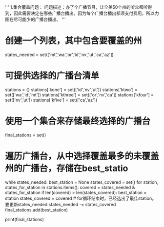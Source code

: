 '''
  1.集合覆盖问题：
  问题描述：办了个广播节目，让全美50个州的听众都听得到，因此需要决定在哪些广播台播出。因为每个广播台播出都须支付费用，所以力图在尽可能少的广播台播出。
'''

# 创建一个列表，其中包含要覆盖的州
states_needed = set(['mt','wa','or','id','nv','ut','ca','az'])

# 可提供选择的广播台清单
stations = {}
stations['kone'] = set(['id','nv','ut'])
stations['ktwo'] = set(['wa','id','mt'])
stations['kthree'] = set(['or','nv','ca'])
stations['kfour'] = set(['nv','ut'])
stations['kfive'] = set(['ca','az'])

# 使用一个集合来存储最终选择的广播台
final_stations = set()

# 遍历广播台，从中选择覆盖最多的未覆盖州的广播台，存储在best_statio
while states_needed:
    best_station = None
    states_covered = set()
    for station, states_for_station in stations.items():
        covered = states_needed & states_for_station
        if len(covered) > len(states_covered):
            best_station = station
            states_covered = covered
    # for循环结束时，已经选出了最佳station。要更新states_needed
    states_needed -= states_covered
    final_stations.add(best_station)

print(final_stations)
